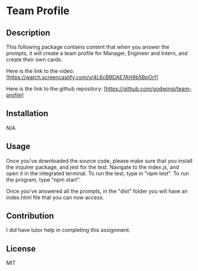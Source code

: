 # Team Profile

## Description
  This following package contains content that when you answer the prompts, it will create a team profile for Manager, Engineer and Intern, and create their own cards.

  Here is the link to the video: [https://watch.screencastify.com/v/4L6cBBDAE7AH9b5BpOrf]

  Here is the link to the github repository: [https://github.com/godwingi/team-profile]

## Installation
  N/A

## Usage
  Once you've downloaded the source code, please make sure that you install the inquirer package, and jest for the test. Navigate to the index.js, and open it in the integrated terminal. To run the test, type in "npm test". To run the program, type "npm start".

  Once you've answered all the prompts, in the "dist" folder you will have an index.html file that you can now access. 

## Contribution
I did have tutor help in completing this assignment.

## License
MIT